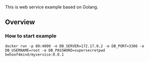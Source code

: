 This is web service example based on Golang.

## Overview

### How to start example
``docker run -p 80:4000 -e DB_SERVER=172.17.0.2 -e DB_PORT=3306 -e DB_USERNAME=root -e DB_PASSWORD=supersecretpwd behoof4mind/myservice:0.0.1``